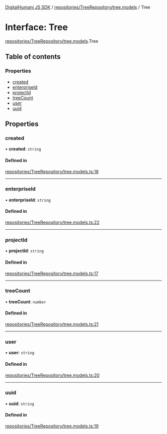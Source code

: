 [DigitalHumani JS SDK](../README.md) / [repositories/TreeRepository/tree.models](../modules/repositories_TreeRepository_tree_models.md) / Tree

# Interface: Tree

[repositories/TreeRepository/tree.models](../modules/repositories_TreeRepository_tree_models.md).Tree

## Table of contents

### Properties

- [created](repositories_TreeRepository_tree_models.Tree.md#created)
- [enterpriseId](repositories_TreeRepository_tree_models.Tree.md#enterpriseid)
- [projectId](repositories_TreeRepository_tree_models.Tree.md#projectid)
- [treeCount](repositories_TreeRepository_tree_models.Tree.md#treecount)
- [user](repositories_TreeRepository_tree_models.Tree.md#user)
- [uuid](repositories_TreeRepository_tree_models.Tree.md#uuid)

## Properties

### created

• **created**: `string`

#### Defined in

[repositories/TreeRepository/tree.models.ts:18](https://github.com/impe93/digital-humani-js-sdk/blob/d0c7cfd/src/repositories/TreeRepository/tree.models.ts#L18)

___

### enterpriseId

• **enterpriseId**: `string`

#### Defined in

[repositories/TreeRepository/tree.models.ts:22](https://github.com/impe93/digital-humani-js-sdk/blob/d0c7cfd/src/repositories/TreeRepository/tree.models.ts#L22)

___

### projectId

• **projectId**: `string`

#### Defined in

[repositories/TreeRepository/tree.models.ts:17](https://github.com/impe93/digital-humani-js-sdk/blob/d0c7cfd/src/repositories/TreeRepository/tree.models.ts#L17)

___

### treeCount

• **treeCount**: `number`

#### Defined in

[repositories/TreeRepository/tree.models.ts:21](https://github.com/impe93/digital-humani-js-sdk/blob/d0c7cfd/src/repositories/TreeRepository/tree.models.ts#L21)

___

### user

• **user**: `string`

#### Defined in

[repositories/TreeRepository/tree.models.ts:20](https://github.com/impe93/digital-humani-js-sdk/blob/d0c7cfd/src/repositories/TreeRepository/tree.models.ts#L20)

___

### uuid

• **uuid**: `string`

#### Defined in

[repositories/TreeRepository/tree.models.ts:19](https://github.com/impe93/digital-humani-js-sdk/blob/d0c7cfd/src/repositories/TreeRepository/tree.models.ts#L19)

